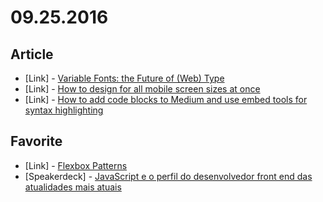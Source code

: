 # 09.25.2016

## Article

- \[Link\] - [Variable Fonts: the Future of (Web) Type](http://typographica.org/on-typography/variable-fonts/)
- \[Link\] - [How to design for all mobile screen sizes at once](https://blog.animaapp.com/how-to-design-for-all-screen-sizes-at-once-8d1ae2f49c6d#.v1mbfv87p)
- \[Link\] - [How to add code blocks to Medium and use embed tools for syntax highlighting](https://medium.freecodecamp.com/how-to-add-code-to-medium-and-get-syntax-highlighting-d699761a5883#.zep8wp7ko)


## Favorite

- \[Link\] - [Flexbox Patterns](http://www.flexboxpatterns.com/home)
- \[Speakerdeck\] - [JavaScript e o perfil do desenvolvedor front end das atualidades mais atuais](https://speakerdeck.com/woliveiras/javascript-e-o-perfil-do-desenvolvedor-front-end-das-atualidades-mais-atuais)
